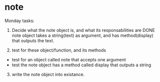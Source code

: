 # note

Monday tasks:

1. Decide what the note object is, and what its responsabilities are DONE
  note object takes a string(text) as argument, and has method(display) that outputs the text.

2. test for these object/function, and its methods

* test for an object called note that accepts one argument
* test the note object has a method called display that outputs a string


3. write the note object into existance.

